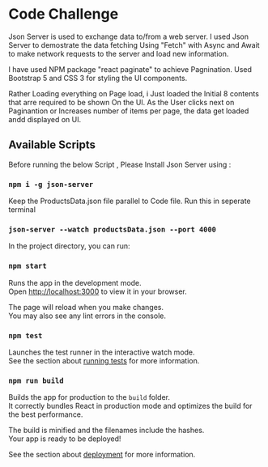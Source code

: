 # Code Challenge
Json Server is used to exchange data to/from a web server. I used Json Server to demostrate the data fetching Using "Fetch" with Async and Await to make network requests to the server and load new information.

I have used NPM package "react paginate" to achieve Pagnination. Used Bootstrap 5 and CSS 3 for styling the UI components. 

Rather Loading everything on Page load, i Just loaded the Initial 8 contents that arre required to be shown On the UI. As the User clicks next on Paginantion or Increases number of items per page, the data get loaded andd displayed on UI.


## Available Scripts
Before running the below Script , 
Please Install Json Server using : 
### `npm i -g json-server`

Keep the ProductsData.json file parallel to Code file. 
Run this in seperate terminal
### `json-server --watch productsData.json --port 4000`

In the project directory, you can run:

### `npm start`

Runs the app in the development mode.\
Open [http://localhost:3000](http://localhost:3000) to view it in your browser.

The page will reload when you make changes.\
You may also see any lint errors in the console.

### `npm test`

Launches the test runner in the interactive watch mode.\
See the section about [running tests](https://facebook.github.io/create-react-app/docs/running-tests) for more information.

### `npm run build`

Builds the app for production to the `build` folder.\
It correctly bundles React in production mode and optimizes the build for the best performance.

The build is minified and the filenames include the hashes.\
Your app is ready to be deployed!

See the section about [deployment](https://facebook.github.io/create-react-app/docs/deployment) for more information.


